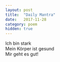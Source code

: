 ```yaml
---
layout: post
title:  "Daily Mantra"
date:   2017-11-28 
category: poem
hidden: true
---
```


Ich bin stark<br />
Mein Körper ist gesund<br />
Mir geht es gut!<br />

